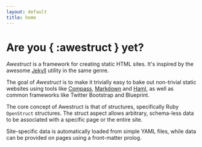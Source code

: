 ```yaml
---
layout: default
title: home
---
```

<div class="page-header">
<h1>Are you { :awestruct } yet?</h1>
</div>

*Awestruct* is a framework for creating static HTML sites.  It's inspired
by the awesome [Jekyll](http://github.com/mojombo/jekyll) utility in the
same genre.

The goal of *Awestruct* is to make it trivially easy to bake out non-trivial
static websites using tools like [Compass](http://compass-style.org/),
[Markdown](http://daringfireball.net/projects/markdown/syntax) and
[Haml](http://haml-lang.com/), as well as common frameworks like Twitter
Bootstrap and Blueprint.

The core concept of Awestruct is that of structures, specifically Ruby
`OpenStruct` structures. The struct aspect allows arbitrary, schema-less data
to be associated with a specific page or the entire site.

Site-specific data is automatically loaded from simple YAML files, while data
can be provided on pages using a front-matter prolog.



